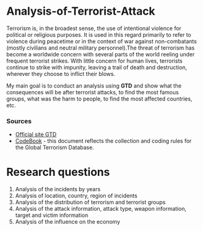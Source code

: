 # Analysis-of-Terrorist-Attack

Terrorism is, in the broadest sense, the use of intentional violence for political or religious purposes. It is used in this regard primarily to refer to violence during peacetime or in the context of war against non-combatants (mostly civilians and neutral military personnel).The threat of terrorism has become a worldwide concern with several parts of the world reeling under frequent terrorist strikes. With little concern for human lives, terrorists continue to strike with impunity, leaving a trail of death and destruction, wherever they choose to inflict their blows.

My main goal is to conduct an analysis using **GTD** and show what the consequences will be after terrorist attacks, to find the most famous groups, what was the harm to people, to find the most affected countries, etc.

### Sources
+ [Official site GTD](https://www.start.umd.edu/gtd/access)
+ [CodeBook](https://github.com/justDaniyarr/Analysis-of-Terrorist-Attacks/blob/master/Codebook.pdf) - this document reflects the collection and coding rules for the Global Terrorism Database.


#  Research questions

1. Analysis of the incidents by years
2. Analysis of location, country, region of incidents
3. Analysis of the distribution of terrorism and terrorist groups
4. Analysis of the attack information, attack type,  weapon information, target and victim information
5. Analysis of the influence on the economy
